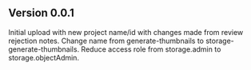 ## Version 0.0.1

Initial upload with new project name/id with changes made from review rejection notes. Change name from generate-thumbnails to storage-generate-thumbnails. Reduce access role from storage.admin to storage.objectAdmin.
